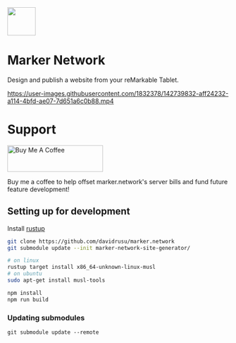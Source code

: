 <img src="https://user-images.githubusercontent.com/1832378/142739772-34011e39-4d73-4aa8-a9ba-090261bef67b.png" width=64px />

# Marker Network

Design and publish a website from your reMarkable Tablet.


https://user-images.githubusercontent.com/1832378/142739832-aff24232-a114-4bfd-ae07-7d651a6c0b88.mp4


# Support
<a href="https://www.buymeacoffee.com/davidrusu" target="_blank"><img src="https://cdn.buymeacoffee.com/buttons/v2/default-yellow.png" alt="Buy Me A Coffee" style="height: 60px !important;width: 217px !important;" ></a>

Buy me a coffee to help offset marker.network's server bills and fund future feature development!

## Setting up for development

Install [rustup](https://rustup.rs/)

```bash
git clone https://github.com/davidrusu/marker.network
git submodule update --init marker-network-site-generator/

# on linux
rustup target install x86_64-unknown-linux-musl
# on ubuntu
sudo apt-get install musl-tools

npm install
npm run build
```

### Updating submodules

```
git submodule update --remote
```
